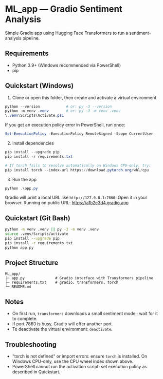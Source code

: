 # ML_app — Gradio Sentiment Analysis

Simple Gradio app using Hugging Face Transformers to run a sentiment-analysis pipeline.

## Requirements

- Python 3.9+ (Windows recommended via PowerShell)
- pip

## Quickstart (Windows)

1) Clone or open this folder, then create and activate a virtual environment

```powershell
python --version            # or: py -3 --version
python -m venv .venv        # or: py -3 -m venv .venv
\.venv\Scripts\Activate.ps1
```

If you get an execution policy error in PowerShell, run once:

```powershell
Set-ExecutionPolicy -ExecutionPolicy RemoteSigned -Scope CurrentUser
```

2) Install dependencies

```powershell
pip install --upgrade pip
pip install -r requirements.txt

# If torch fails to resolve automatically on Windows CPU-only, try:
pip install torch --index-url https://download.pytorch.org/whl/cpu
```

3) Run the app

```powershell
python .\app.py
```

Gradio will print a local URL like `http://127.0.0.1:7860`. Open it in your browser.
Running on public URL: https://a1b2c3d4.gradio.app

## Quickstart (Git Bash)

```bash
python -m venv .venv || py -3 -m venv .venv
source .venv/Scripts/activate
pip install --upgrade pip
pip install -r requirements.txt
python app.py
```

## Project Structure

```
ML_app/
├─ app.py              # Gradio interface with Transformers pipeline
├─ requirements.txt    # gradio, transformers, torch
└─ README.md
```

## Notes

- On first run, `transformers` downloads a small sentiment model; wait for it to complete.
- If port 7860 is busy, Gradio will offer another port.
- To deactivate the virtual environment: `deactivate`.

## Troubleshooting

- "torch is not defined" or import errors: ensure `torch` is installed. On Windows CPU-only, use the CPU wheel index shown above.
- PowerShell cannot run the activation script: set execution policy as described in Quickstart.


